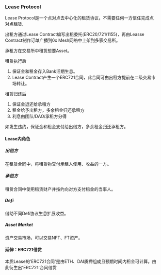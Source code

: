 ### Lease Protocol
Lease Protocol是一个点对点去中心化的租赁协议，不需要任何一方信任完成点对点租赁.

出租方通过Lease Contract编写出租委托(ERC20/721/1155)，再由Leasse Contract制作订单广播到0x Mesh网络中上架到多家交易所。

承租方在交易所中租赁想要Asset。

租赁执行后
1. 保证金和租金存入Bank活期生息。
2. Lease Contract产生一个ERC721合同，此合同可由出租方提前在二级交易市场转让。

租赁归还后
1. 保证金退还给承租方
2. 租金给予出租方，多余租金归还承租方
3. 利息由团队/DAO/承租方分得

如发生违约，保证金和租金支付给出借方，多余租金归还承租方。


#### Lease内角色
##### 出租方
在租赁合同中，将租赁物交付承租人使用、收益的一方。
##### 承租方
租赁合同中使用租赁财产并按约向对方支付租金的当事人。
##### Defi
借助不同Defi协议生息扩展收益。
##### Asset Market
资产交易市场，可以交易NFT、FT资产。

#### 延伸：ERC721借贷
本质Lease的'ERC721合同'是由ETH、DAI质押组成且预期时间内租金可计算，由此衍生出'ERC721'合同借贷

